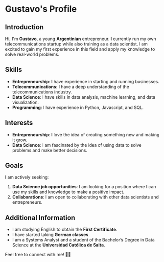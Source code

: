 # Gustavo's Profile

## Introduction

Hi, I'm **Gustavo**, a young **Argentinian** entrepreneur. I currently run my own telecommunications startup while also training as a data scientist. I am excited to gain my first experience in this field and apply my knowledge to solve real-world problems.

## Skills

- **Entrepreneurship**: I have experience in starting and running businesses.
- **Telecommunications**: I have a deep understanding of the telecommunications industry.
- **Data Science**: I have skills in data analysis, machine learning, and data visualization.
- **Programming**: I have experience in Python, Javascript, and SQL.

## Interests

- **Entrepreneurship**: I love the idea of creating something new and making it grow.
- **Data Science**: I am fascinated by the idea of using data to solve problems and make better decisions.

## Goals

I am actively seeking:

1. **Data Science job opportunities**: I am looking for a position where I can use my skills and knowledge to make a positive impact.
2. **Collaborations**: I am open to collaborating with other data scientists and entrepreneurs.

## Additional Information

- I am studying English to obtain the **First Certificate**.
- I have started taking **German classes**.
- I am a Systems Analyst and a student of the Bachelor’s Degree in Data Science at the **Universidad Católica de Salta**.

Feel free to connect with me! 🚀🌟
